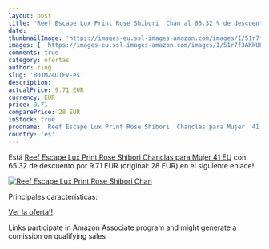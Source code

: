 ```yaml
---
layout: post
title: 'Reef Escape Lux Print Rose Shibori  Chan al 65.32 % de descuento'
date: 
thumbnailImage: 'https://images-eu.ssl-images-amazon.com/images/I/51r7f3AKkUL._SL200_.jpg'
images: [ 'https://images-eu.ssl-images-amazon.com/images/I/51r7f3AKkUL._SL200_.jpg' ]
comments: true
category: ofertas
author: ring
slug: 'B01M24UTEV-es'
description:
actualPrice: 9.71 EUR
currency: EUR
price: 9.71
comparePrice: 28 EUR
inStock: true
prodname: 'Reef Escape Lux Print Rose Shibori  Chanclas para Mujer  41 EU'
country: 'es'
---
```


Está [Reef Escape Lux Print Rose Shibori  Chanclas para Mujer  41 EU](https://www.amazon.es/dp/B01M24UTEV/?tag=tolees-21) con 65.32 de descuento por 9.71 EUR (original: 28 EUR) en el siguiente enlace!

[![Reef Escape Lux Print Rose Shibori  Chan](https://images-eu.ssl-images-amazon.com/images/I/51r7f3AKkUL._SL200_.jpg)](https://www.amazon.es/dp/B01M24UTEV/?tag=tolees-21)

Principales características:


[Ver la oferta!!](https://www.amazon.es/dp/B01M24UTEV/?tag=tolees-21)

Links participate in Amazon Associate program and might generate a comission on qualifying sales


